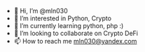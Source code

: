 - 👋 Hi, I’m @mln030
- 👀 I’m interested in Python, Crypto
- 🌱 I’m currently learning python, php :) 
- 💞️ I’m looking to collaborate on Crypto DeFi
- 📫 How to reach me mln030@yandex.com

<!---
mln030/mln030 is a ✨ special ✨ repository because its `README.md` (this file) appears on your GitHub profile.
You can click the Preview link to take a look at your changes.
--->
